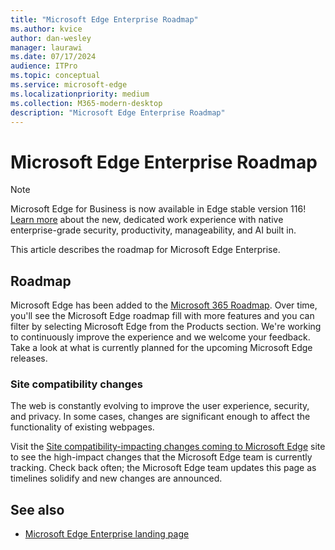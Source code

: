 ```yaml
---
title: "Microsoft Edge Enterprise Roadmap"
ms.author: kvice
author: dan-wesley
manager: laurawi
ms.date: 07/17/2024
audience: ITPro
ms.topic: conceptual
ms.service: microsoft-edge
ms.localizationpriority: medium
ms.collection: M365-modern-desktop
description: "Microsoft Edge Enterprise Roadmap"
---
```


# Microsoft Edge Enterprise Roadmap

> [!NOTE]
> Microsoft Edge for Business is now available in Edge stable version 116! [Learn more](https://techcommunity.microsoft.com/t5/microsoft-edge-insider/microsoft-edge-for-business-faq/ba-p/3891837) about the new, dedicated work experience with native enterprise-grade security, productivity, manageability, and AI built in.

This article describes the roadmap for Microsoft Edge Enterprise.

## Roadmap

Microsoft Edge has been added to the [Microsoft 365 Roadmap](https://www.microsoft.com/microsoft-365/roadmap?filters=&searchterms=Microsoft%2CEdge). Over time, you'll see the Microsoft Edge roadmap fill with more features and you can filter by selecting Microsoft Edge from the Products section. We're working to continuously improve the experience and we welcome your feedback. Take a look at what is currently planned for the upcoming Microsoft Edge releases. 

### Site compatibility changes

The web is constantly evolving to improve the user experience, security, and privacy. In some cases, changes are significant enough to affect the functionality of existing webpages.

Visit the [Site compatibility-impacting changes coming to Microsoft Edge](/microsoft-edge/web-platform/site-impacting-changes) site to see the high-impact changes that the Microsoft Edge team is currently tracking. Check back often; the Microsoft Edge team updates this page as timelines solidify and new changes are announced.

## See also

- [Microsoft Edge Enterprise landing page](https://aka.ms/EdgeEnterprise)
